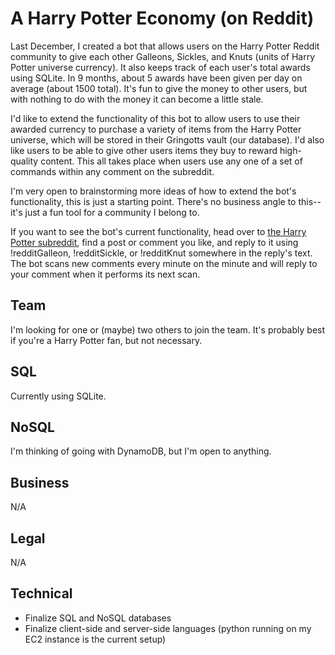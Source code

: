 # A Harry Potter Economy (on Reddit)

Last December, I created a bot that allows users on the Harry Potter Reddit community to give each other Galleons, Sickles, and Knuts (units of Harry Potter universe currency). It also keeps track of each user's total awards using SQLite. In 9 months, about 5 awards have been given per day on average (about 1500 total). It's fun to give the money to other users, but with nothing to do with the money it can become a little stale.

I'd like to extend the functionality of this bot to allow users to use their awarded currency to purchase a variety of items from the Harry Potter universe, which will be stored in their Gringotts vault (our database). I'd also like users to be able to give other users items they buy to reward high-quality content. This all takes place when users use any one of a set of commands within any comment on the subreddit. 

I'm very open to brainstorming more ideas of how to extend the bot's functionality, this is just a starting point. There's no business angle to this--it's just a fun tool for a community I belong to.

If you want to see the bot's current functionality, head over to [the Harry Potter subreddit](reddit.com/r/harrypotter), find a post or comment you like, and reply to it using !redditGalleon, !redditSickle, or !redditKnut somewhere in the reply's text. The bot scans new comments every minute on the minute and will reply to your comment when it performs its next scan.

## Team
I'm looking for one or (maybe) two others to join the team. 
It's probably best if you're a Harry Potter fan, but not necessary.

## SQL
Currently using SQLite.

## NoSQL
I'm thinking of going with DynamoDB, but I'm open to anything.

## Business
N/A

## Legal
N/A

## Technical
- Finalize SQL and NoSQL databases
- Finalize client-side and server-side languages (python running on my EC2 instance is the current setup)
